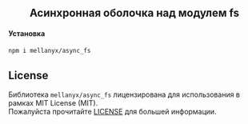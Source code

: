<div align="center">

## Асинхронная оболочка над модулем fs

[//]: # ([![Source Code]&#40;https://img.shields.io/badge/source-mellanyx%2Fhelpers-blue&#41;]&#40;https://github.com/mellanyx/helpers&#41;)

[//]: # ([![GitHub tag &#40;latest SemVer&#41;]&#40;https://img.shields.io/github/v/tag/mellanyx/helpers?label=stable&#41;]&#40;https://github.com/mellanyx/helpers/releases&#41;)

[//]: # ([![Packagist]&#40;https://img.shields.io/packagist/dt/mellanyx/helpers&#41;]&#40;https://packagist.org/packages/mellanyx/helpers&#41;)


</div>


#### Установка
```bash
npm i mellanyx/async_fs
```

## License

Библиотека `mellanyx/async_fs` лицензирована для использования в рамках MIT License (MIT).  
Пожалуйста прочитайте [LICENSE](https://github.com/mellanyx/helpers/blob/dev/LICENSE) для большей информации.
